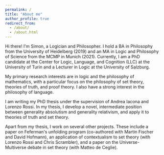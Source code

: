 ```yaml
---
permalink: /
title: "About me"
author_profile: true
redirect_from: 
  - /about/
  - /about.html
---
```

Hi there! I'm Simon, a Logician and Philosopher. I hold a BA in Philosophy from the University of Heidelberg (2019) and an MA in Logic and Philosophy of Science from the MCMP in Munich (2021). Currently, I am a PhD candidate at the Center for Logic, Language, and Cognition (LLC) at the University of Turin and a Lecturer in Logic at the University of Salzburg.

My primary research interests are in logic and the philosophy of mathematics, with a particular focus on the philosophy of set theory, theories of truth, and proof theory. I also have a strong interest in the philosophy of language.

I am writing my PhD thesis under the supervision of Andrea Iacona and Lorenzo Rossi. In my thesis, I develop a novel, intermediate position between generality absolutism and generality relativism, and apply it to theories of truth and set theory.

Apart from my thesis, I work on several other projects. These include a paper on Feferman's unfolding program (co-authored with Martin Fischer and David Hofmann), an application of contextualism to set theory (with Lorenzo Rossi and Chris Scrambler), and a paper on the Universe-Multiverse debate in set theory (with Matteo de Ceglie).

